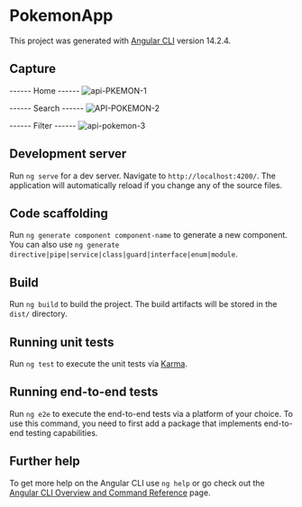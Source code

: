 # PokemonApp

This project was generated with [Angular CLI](https://github.com/angular/angular-cli) version 14.2.4.


## Capture

------ Home ------
![api-PKEMON-1](https://github.com/alexcas20/Api-Pokemon/assets/102688836/0fecdc78-abf6-4dd7-87cd-e3b765c26f93)

------ Search ------
![API-POKEMON-2](https://github.com/alexcas20/Api-Pokemon/assets/102688836/7b8cf055-03d3-42a4-8359-5504b539d45b)

------ Filter ------
![api-pokemon-3](https://github.com/alexcas20/Api-Pokemon/assets/102688836/5fbd00ef-b1b9-48a8-a0d2-28c7d24c2a1b)


## Development server

Run `ng serve` for a dev server. Navigate to `http://localhost:4200/`. The application will automatically reload if you change any of the source files.

## Code scaffolding

Run `ng generate component component-name` to generate a new component. You can also use `ng generate directive|pipe|service|class|guard|interface|enum|module`.

## Build

Run `ng build` to build the project. The build artifacts will be stored in the `dist/` directory.

## Running unit tests

Run `ng test` to execute the unit tests via [Karma](https://karma-runner.github.io).

## Running end-to-end tests

Run `ng e2e` to execute the end-to-end tests via a platform of your choice. To use this command, you need to first add a package that implements end-to-end testing capabilities.

## Further help

To get more help on the Angular CLI use `ng help` or go check out the [Angular CLI Overview and Command Reference](https://angular.io/cli) page.
